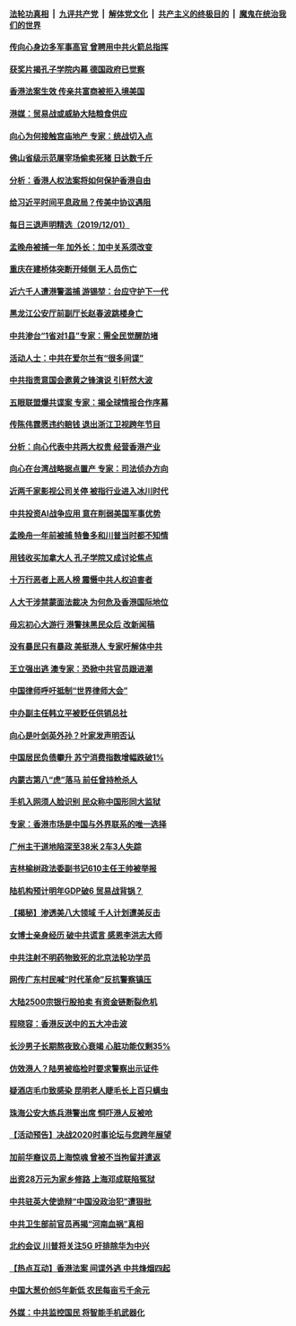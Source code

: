 ####  [法轮功真相](../../../../basic/blob/master/README.md?t=12021639) &nbsp;|&nbsp; [九评共产党](../../../../9ping.md/blob/master/README.md?t=12021639) &nbsp;|&nbsp; [解体党文化](../../../../jtdwh.md/blob/master/README.md?t=12021639)  &nbsp;|&nbsp; [共产主义的终极目的](../../../../gczydzjmd.md/blob/master/README.md?t=12021639) &nbsp;|&nbsp; [魔鬼在统治我们的世界](../../../../mgztzwmdsj.md/blob/master/README.md?t=12021639) 

#### [传向心身边多军事高官 曾聘用中共火箭总指挥](../pages/nsc413/n11694214.md?t=12021639) 

#### [获奖片揭孔子学院内幕 德国政府已觉察](../pages/nsc413/n11693738.md?t=12021639) 

#### [香港法案生效 传亲共富商被拒入境美国](../pages/nsc413/n11694545.md?t=12021639) 

#### [港媒：贸易战或威胁大陆粮食供应](../pages/nsc413/n11693864.md?t=12021639) 

#### [向心为何接触宫庙地产 专家：统战切入点](../pages/nsc413/n11692914.md?t=12021639) 

#### [佛山省级示范屠宰场偷卖死猪 日达数千斤](../pages/nsc413/n11694230.md?t=12021639) 

#### [分析：香港人权法案将如何保护香港自由](../pages/nsc413/n11694330.md?t=12021639) 

#### [给习近平时间平息政局？传美中协议遇阻](../pages/nsc413/n11694218.md?t=12021639) 


#### [每日三退声明精选（2019/12/01）](../pages/nsc413/n11694217.md?t=12021639) 

#### [孟晚舟被捕一年 加外长：加中关系须改变](../pages/nsc413/n11694059.md?t=12021639) 

#### [重庆在建桥体突断开倾侧 无人员伤亡](../pages/nsc413/n11693966.md?t=12021639) 

#### [近六千人遭港警滥捕 游锡堃：台应守护下一代](../pages/nsc413/n11693062.md?t=12021639) 

#### [黑龙江公安厅前副厅长赵春波跳楼身亡](../pages/nsc413/n11687069.md?t=12021639) 

#### [中共渗台“1省对1县”专家：需全民觉醒防堵](../pages/nsc413/n11692945.md?t=12021639) 

#### [活动人士：中共在爱尔兰有“很多间谍”](../pages/nsc413/n11693895.md?t=12021639) 

#### [中共指责意国会邀黄之锋演说 引轩然大波](../pages/nsc413/n11693427.md?t=12021639) 

#### [五眼联盟爆共谍案 专家：揭全球情报合作序幕](../pages/nsc413/n11693076.md?t=12021639) 

#### [传陈伟霆愿违约赔钱 退出浙江卫视跨年节目](../pages/nsc413/n11693394.md?t=12021639) 

#### [分析：向心代表中共两大权贵 经营香港产业](../pages/nsc413/n11693220.md?t=12021639) 

#### [向心在台湾战略据点置产 专家：司法侦办方向](../pages/nsc413/n11692917.md?t=12021639) 

#### [近两千家影视公司关停 被指行业进入冰川时代](../pages/nsc413/n11693612.md?t=12021639) 

#### [中共投资AI战争应用 意在削弱美国军事优势](../pages/nsc413/n11693795.md?t=12021639) 

#### [孟晚舟一年前被捕 特鲁多和川普当时都不知情](../pages/nsc413/n11693683.md?t=12021639) 

#### [用钱收买加拿大人 孔子学院又成讨论焦点](../pages/nsc413/n11692672.md?t=12021639) 

#### [十万行恶者上恶人榜 震慑中共人权迫害者](../pages/nsc413/n11693346.md?t=12021639) 

#### [人大干涉禁蒙面法裁决 为何危及香港国际地位](../pages/nsc413/n11693577.md?t=12021639) 

#### [毋忘初心大游行 港警抹黑民众后 改新闻稿](../pages/nsc413/n11693611.md?t=12021639) 

#### [没有暴民只有暴政 美挺港人 专家吁解体中共](../pages/nsc413/n11691300.md?t=12021639) 

#### [王立强出逃 澳专家：恐掀中共官员跟进潮](../pages/nsc413/n11693608.md?t=12021639) 

#### [中国律师呼吁抵制“世界律师大会”](../pages/nsc413/n11693636.md?t=12021639) 

#### [中办副主任韩立平被贬任供销总社](../pages/nsc413/n11693459.md?t=12021639) 

#### [向心是叶剑英外孙？叶家发声明否认](../pages/nsc413/n11693566.md?t=12021639) 

#### [中国居民负债攀升 苏宁消费指数增幅跌破1%](../pages/nsc413/n11693451.md?t=12021639) 

#### [内蒙古第八“虎”落马 前任曾持枪杀人](../pages/nsc413/n11693325.md?t=12021639) 

#### [手机入网须人脸识别 民众称中国形同大监狱](../pages/nsc413/n11693416.md?t=12021639) 

#### [专家：香港市场是中国与外界联系的唯一选择](../pages/nsc413/n11693329.md?t=12021639) 

#### [广州主干道地陷深至38米 2车3人失踪](../pages/nsc413/n11693420.md?t=12021639) 

#### [吉林榆树政法委副书记610主任王帅被举报](../pages/nsc413/n11692949.md?t=12021639) 


#### [陆机构预计明年GDP破6  贸易战背锅？](../pages/nsc413/n11692750.md?t=12021639) 

#### [【揭秘】渗透美八大领域 千人计划遭美反击](../pages/nsc413/n11681140.md?t=12021639) 

#### [女博士亲身经历 破中共谎言 感恩李洪志大师](../pages/nsc413/n11692249.md?t=12021639) 

#### [中共注射不明药物致死的北京法轮功学员](../pages/nsc413/n11692305.md?t=12021639) 

#### [网传广东村民喊“时代革命”反抗警察镇压](../pages/nsc413/n11692726.md?t=12021639) 

#### [大陆2500宗银行股拍卖 有资金链断裂危机](../pages/nsc413/n11692430.md?t=12021639) 

#### [程晓容：香港反送中的五大冲击波](../pages/nsc413/n11692754.md?t=12021639) 

#### [长沙男子长期熬夜致心衰竭 心脏功能仅剩35%](../pages/nsc413/n11692656.md?t=12021639) 

#### [仿效港人？陆男被临检时要求警察出示证件](../pages/nsc413/n11692563.md?t=12021639) 

#### [疑酒店毛巾致感染 昆明老人睫毛长上百只螨虫](../pages/nsc413/n11692564.md?t=12021639) 

#### [珠海公安大练兵港警出席 恫吓港人反被呛](../pages/nsc413/n11692503.md?t=12021639) 

#### [【活动预告】决战2020时事论坛与您跨年展望](../pages/nsc413/n11691945.md?t=12021639) 

#### [加前华裔议员上海惊魂 曾被不当拘留并遣返](../pages/nsc413/n11692097.md?t=12021639) 

#### [出资28万元为家乡修路 上海邓成联陷冤狱](../pages/nsc413/n11689562.md?t=12021639) 

#### [中共驻英大使诡辩“中国没政治犯”遭狠批](../pages/nsc413/n11692093.md?t=12021639) 

#### [中共卫生部前官员再揭“河南血祸”真相](../pages/nsc413/n11692057.md?t=12021639) 

#### [北约会议 川普将关注5G 吁排除华为中兴](../pages/nsc413/n11692032.md?t=12021639) 

#### [【热点互动】香港法案 间谍外逃 中共烽烟四起](../pages/nsc413/n11692096.md?t=12021639) 

#### [中国大葱价创5年新低 农民每亩亏千余元](../pages/nsc413/n11692008.md?t=12021639) 

#### [外媒：中共监控国民 将智能手机武器化](../pages/nsc413/n11691986.md?t=12021639) 

